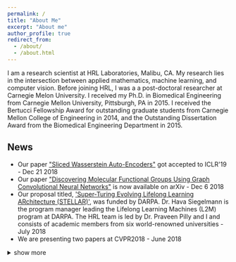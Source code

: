 ```yaml
---
permalink: /
title: "About Me"
excerpt: "About me"
author_profile: true
redirect_from: 
  - /about/
  - /about.html
---
```


I am a research scientist at HRL Laboratories, Malibu, CA. My research lies in the intersection between applied mathematics, machine learning, and computer vision. Before joining HRL, I was a a post-doctoral researcher at Carnegie Melon University. I received my Ph.D. in Biomedical Engineering from Carnegie Mellon University, Pittsburgh, PA in 2015. I received the Bertucci Fellowship Award for outstanding graduate students from Carnegie Mellon College of Engineering in 2014, and the Outstanding Dissertation Award from the Biomedical Engineering Department in 2015. 

## News

- Our paper ["Sliced Wasserstein Auto-Encoders"](https://openreview.net/pdf?id=H1xaJn05FQ) got accepted to ICLR'19 - Dec 21 2018
- Our paper ["Discovering Molecular Functional Groups Using Graph Convolutional Neural Networks"](https://arxiv.org/pdf/1812.00265.pdf) is now available on arXiv - Dec 6 2018
- Our proposal titled, ['Super-Turing Evolving Lifelong Learning ARchitecture (STELLAR)'](http://www.hrl.com/news/2018/07/19/stellar-system-will-enable-autonomous-systems-to-learn-for-life), was funded by DARPA. Dr. Hava Siegelmann is the program manager leading the Lifelong Learning Machines (L2M) program at DARPA. The HRL team is led by Dr. Praveen Pilly and I and consists of academic members from six world-renowned universities - July 2018
- We are presenting two papers at CVPR2018 - June 2018

<details>
	<summary>show more</summary>
	
    - I received my second IR&D Research Award at HRL Laboratories for our Deep Sense Learning (DSL) project - June 2018
    - Our tutorial on ["Optimal Transport in Biomedical Imaging"](https://biomedicalimaging.org/2018/tutorials/) at the IEEE International Symposium on Biomedical Imaging (ISBI) was an absolute success. 
</details>

